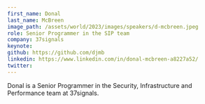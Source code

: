 ```yaml
---
first_name: Donal
last_name: McBreen
image_path: /assets/world/2023/images/speakers/d-mcbreen.jpeg
role: Senior Programmer in the SIP team
company: 37signals
keynote:
github: https://github.com/djmb
linkedin: https://www.linkedin.com/in/donal-mcbreen-a8227a52/
twitter:
---
```


Donal is a Senior Programmer in the Security, Infrastructure and Performance team at 37signals.
